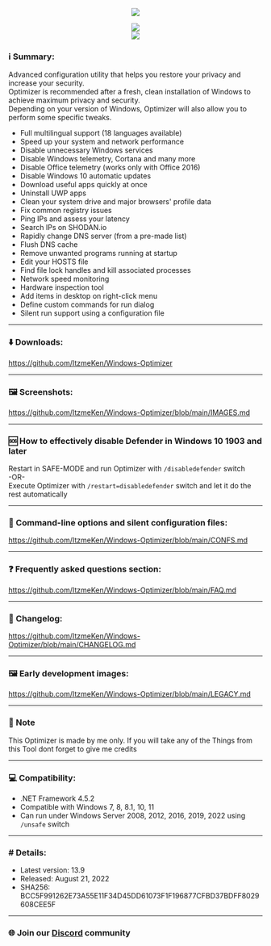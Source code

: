 <p align="center">
   <img src="https://raw.githubusercontent.com/hellzerg/optimizer/master/banner.png">
</p> 

<p align="center">
	<a href="https://github.com/hellzerg/optimizer/releases/download/13.9/Optimizer-13.9.exe" target="_blank">
		<img src="https://raw.githubusercontent.com/hellzerg/optimizer/master/download-button.png">
		<br>
		<img src="https://raw.githubusercontent.com/hellzerg/optimizer/master/flags.png">
	</a>
</p> 

### ℹ️ Summary: ###

Advanced configuration utility that helps you restore your privacy and increase your security.<br>
Optimizer is recommended after a fresh, clean installation of Windows to achieve maximum privacy and security.<br>
Depending on your version of Windows, Optimizer will also allow you to perform some specific tweaks.

* Full multilingual support (18 languages available)
* Speed up your system and network performance
* Disable unnecessary Windows services
* Disable Windows telemetry, Cortana and many more
* Disable Office telemetry (works only with Office 2016)
* Disable Windows 10 automatic updates
* Download useful apps quickly at once
* Uninstall UWP apps
* Clean your system drive and major browsers' profile data
* Fix common registry issues
* Ping IPs and assess your latency
* Search IPs on SHODAN.io
* Rapidly change DNS server (from a pre-made list)
* Flush DNS cache
* Remove unwanted programs running at startup
* Edit your HOSTS file
* Find file lock handles and kill associated processes
* Network speed monitoring
* Hardware inspection tool
* Add items in desktop on right-click menu
* Define custom commands for run dialog
* Silent run support using a configuration file

<hr>

### ⬇️ Downloads: ###
https://github.com/ItzmeKen/Windows-Optimizer

<hr>

### 🖼️ Screenshots: ###
https://github.com/ItzmeKen/Windows-Optimizer/blob/main/IMAGES.md

<hr>

### 🆘 How to effectively disable Defender in Windows 10 1903 and later ###
Restart in SAFE-MODE and run Optimizer with ```/disabledefender``` switch
<br>-OR-<br>
Execute Optimizer with ```/restart=disabledefender``` switch and let it do the rest automatically

<hr>

### 🔨 Command-line options and silent configuration files: ###
https://github.com/ItzmeKen/Windows-Optimizer/blob/main/CONFS.md

<hr>

### ❓ Frequently asked questions section: ###
https://github.com/ItzmeKen/Windows-Optimizer/blob/main/FAQ.md

<hr>

### 📜 Changelog: ###
https://github.com/ItzmeKen/Windows-Optimizer/blob/main/CHANGELOG.md

<hr>

### 🖼️ Early development images: ###
https://github.com/ItzmeKen/Windows-Optimizer/blob/main/LEGACY.md

<hr>

### 📒 Note
This Optimizer is made by me only. If you will take any of the Things from this Tool dont forget to give me credits

<hr>

### 💻 Compatibility: ###

* .NET Framework 4.5.2
* Compatible with Windows 7, 8, 8.1, 10, 11
* Can run under Windows Server 2008, 2012, 2016, 2019, 2022 using ```/unsafe``` switch

<hr>

### #️ Details: ###

* Latest version: 13.9
* Released: August 21, 2022
* SHA256: BCC5F991262E73A55E11F34D45DD61073F1F196877CFBD37BDFF8029608CEE5F

<hr>


### 🌐 Join our [Discord](https://discord.gg/a3EjDW2Uu3) community
